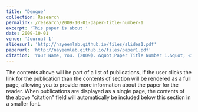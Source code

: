```yaml
---
title: "Dengue"
collection: Research
permalink: /research/2009-10-01-paper-title-number-1
excerpt: 'This paper is about '
date: 2009-10-01
venue: 'Journal 1'
slidesurl: 'http://nayeemlab.github.io/files/slides1.pdf'
paperurl: 'http://nayeemlab.github.io/files/paper1.pdf'
citation: 'Your Name, You. (2009). &quot;Paper Title Number 1.&quot; <i>Journal 1</i>. 1(1).'
---
```


The contents above will be part of a list of publications, if the user clicks the link for the publication than the contents of section will be rendered as a full page, allowing you to provide more information about the paper for the reader. When publications are displayed as a single page, the contents of the above "citation" field will automatically be included below this section in a smaller font.
